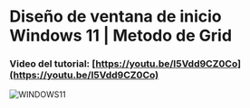 # Diseño de ventana de inicio Windows 11  | Metodo de Grid
### Video del tutorial: [https://youtu.be/I5Vdd9CZ0Co](https://youtu.be/I5Vdd9CZ0Co)

![WINDOWS11](https://user-images.githubusercontent.com/85034795/126055184-a88a90ad-0686-49cf-bd0c-935dbd36ff75.png)

